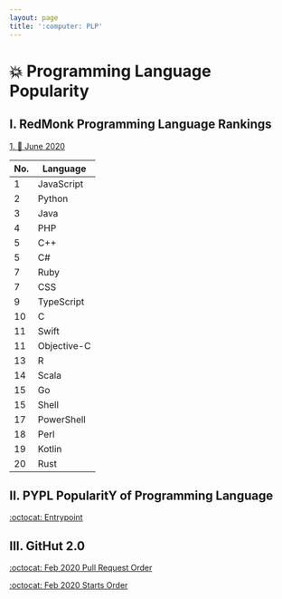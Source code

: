 ```yaml
---
layout: page
title: ':computer: PLP'
---
```


# :boom: Programming Language Popularity

## I. RedMonk Programming Language Rankings
[1. :paperclip: June 2020](https://redmonk.com/sogrady/2020/07/27/language-rankings-6-20/?utm_source=rss&utm_medium=rss&utm_campaign=language-rankings-6-20)

| No.  | Language    |
| ---- | ----------- |
| 1    | JavaScript  |
| 2    | Python      |
| 3    | Java        |
| 4    | PHP         |
| 5    | C++         |
| 5    | C#          |
| 7    | Ruby        |
| 7    | CSS         |
| 9    | TypeScript  |
| 10   | C           |
| 11   | Swift       |
| 11   | Objective-C |
| 13   | R           |
| 14   | Scala       |
| 15   | Go          |
| 15   | Shell       |
| 17   | PowerShell  |
| 18   | Perl        |
| 19   | Kotlin      |
| 20   | Rust        |


## II. PYPL PopularitY of Programming Language
[:octocat: Entrypoint](http://pypl.github.io/PYPL.html)

## III. GitHut 2.0
[:octocat: Feb 2020 Pull Request Order](https://madnight.github.io/githut/#/pull_requests/2020/2)

[:octocat: Feb 2020 Starts Order](https://madnight.github.io/githut/#/stars/2020/2)